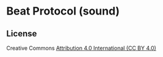 # Beat Protocol (sound)

## License

Creative Commons [Attribution 4.0 International (CC BY 4.0)](https://creativecommons.org/licenses/by/4.0/)
